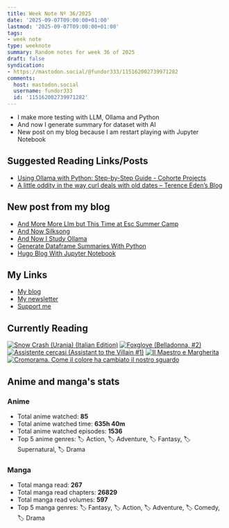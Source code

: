 ```yaml
---
title: Week Note Nº 36/2025
date: '2025-09-07T09:00:00+01:00'
lastmod: '2025-09-07T09:00:00+01:00'
tags:
- week note
type: weeknote
summary: Random notes for week 36 of 2025
draft: false
syndication:
- https://mastodon.social/@fundor333/115162002739971282
comments:
  host: mastodon.social
  username: fundor333
  id: '115162002739971282'
---
```


- I make more testing with LLM, Ollama and Python
- And now I generate summary for dataset with AI
- New post on my blog because I am restart playing with Jupyter Notebook

## Suggested Reading Links/Posts
- [Using Ollama with Python: Step-by-Step Guide - Cohorte Projects](https://www.cohorte.co/blog/using-ollama-with-python-step-by-step-guide?utm_source=fundor333.com)
- [A little oddity in the way curl deals with old dates – Terence Eden’s Blog](https://shkspr.mobi/blog/2025/09/a-little-oddity-in-the-way-curl-deals-with-old-dates/?utm_source=fundor333.com)
## New post from my blog
- [And More More Llm but This Time at Esc Summer Camp](https://fundor333.com/micro/2025/09/and-more-more-llm-but-this-time-at-/?utm_source=fundor333.com)
- [And Now Silksong](https://fundor333.com/micro/2025/09/and-now-silksong/?utm_source=fundor333.com)
- [And Now I Study Ollama](https://fundor333.com/micro/2025/09/and-now-i-study-ollama/?utm_source=fundor333.com)
- [Generate Dataframe Summaries With Python](https://fundor333.com/post/2025/generate-dataframe-summaries-with-python/?utm_source=fundor333.com)
- [Hugo Blog With Jupyter Notebook](https://fundor333.com/post/2025/hugo-blog-with-jupyter-notebook/?utm_source=fundor333.com)

## My Links
- [My blog](https://www.fundor333.com)
- [My newsletter](https://newsletter.digitaltearoom.com)
- [Support me](https://ko-fi.com/fundor333)

## Currently Reading
[![Snow Crash (Urania) (Italian Edition)](https://i.gr-assets.com/images/S/compressed.photo.goodreads.com/books/1718899658l/209061970._SX98_.jpg)](https://www.goodreads.com/review/show/7829844133?utm_medium=api&utm_source=rss) [![Foxglove (Belladonna, #2)](https://i.gr-assets.com/images/S/compressed.photo.goodreads.com/books/1677904559l/74891101._SX98_.jpg)](https://www.goodreads.com/review/show/7800324980?utm_medium=api&utm_source=rss) [![Assistente cercasi (Assistant to the Villain #1)](https://i.gr-assets.com/images/S/compressed.photo.goodreads.com/books/1712603576l/211060482._SX98_.jpg)](https://www.goodreads.com/review/show/7698115029?utm_medium=api&utm_source=rss) [![Il Maestro e Margherita](https://i.gr-assets.com/images/S/compressed.photo.goodreads.com/books/1449182290l/28095021._SX98_.jpg)](https://www.goodreads.com/review/show/7613476820?utm_medium=api&utm_source=rss) [![Cromorama. Come il colore ha cambiato il nostro sguardo](https://i.gr-assets.com/images/S/compressed.photo.goodreads.com/books/1505808761l/36266532._SX98_.jpg)](https://www.goodreads.com/review/show/5993206761?utm_medium=api&utm_source=rss) 

## Anime and manga's stats

### **Anime**
- Total anime watched: **85**
- Total anime watched time: **635h 40m**
- Total anime watched episodes: **1536**
- Top 5 anime genres: 🏷️ Action, 🏷️ Adventure, 🏷️ Fantasy, 🏷️ Supernatural, 🏷️ Drama

### **Manga**
- Total manga read: **267**
- Total manga read chapters: **26829**
- Total manga read volumes: **597**
- Top 5 manga genres: 🏷️ Fantasy, 🏷️ Action, 🏷️ Adventure, 🏷️ Comedy, 🏷️ Drama
